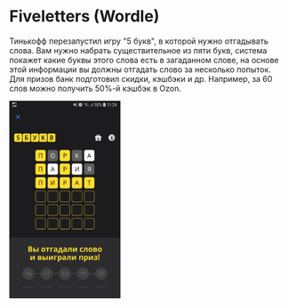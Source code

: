 # Fiveletters (Wordle)

Тинькофф перезапустил игру "5 букв", в которой нужно отгадывать слова. Вам нужно набрать существительное из пяти букв, система покажет какие буквы этого слова есть в загаданном слове, на основе этой информации вы должны отгадать слово за несколько попыток.  
Для призов банк подготовил скидки, кэшбэки и др. Например, за 60 слов можно получить 50%-й кэшбэк в Ozon.

<div>
<img src="game.jpeg" width="200"/>
</div>   
